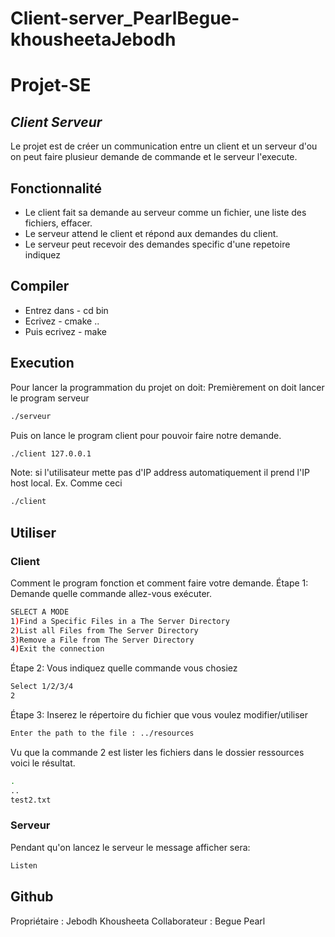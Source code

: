 # Client-server_PearlBegue-khousheetaJebodh
# Projet-SE 
## _Client Serveur_

Le projet est de créer un communication entre un client et un serveur d'ou on peut faire plusieur demande de commande et le serveur l'execute.


## Fonctionnalité

- Le client fait sa demande au serveur comme un fichier, une liste des fichiers, effacer.
- Le serveur attend le client et répond aux demandes du client.
- Le serveur peut recevoir des demandes specific d'une repetoire indiquez

## Compiler
- Entrez dans - cd bin
- Ecrivez - cmake ..
- Puis ecrivez - make


## Execution
Pour lancer la programmation du projet on doit:
Premièrement on doit lancer le program serveur 
```sh
./serveur
```

Puis on lance le program client pour pouvoir faire notre demande.

```sh
./client 127.0.0.1
```
Note: si l'utilisateur mette pas d'IP address automatiquement il prend l'IP host local.
Ex. Comme ceci
```sh
./client 
```

## Utiliser
### Client
Comment le program fonction et comment faire votre demande.
Étape 1: Demande quelle commande allez-vous exécuter.

```sh
SELECT A MODE
1)Find a Specific Files in a The Server Directory
2)List all Files from The Server Directory
3)Remove a File from The Server Directory
4)Exit the connection
```

Étape 2: Vous indiquez quelle commande vous chosiez

```sh
Select 1/2/3/4
2
```

Étape  3: Inserez le répertoire du fichier que vous voulez modifier/utiliser

```sh
Enter the path to the file : ../resources
```


Vu que la commande 2 est lister les fichiers dans le dossier ressources voici le résultat.

```sh
.
..
test2.txt
```
### Serveur
Pendant qu'on lancez le serveur le message afficher sera:
```sh
Listen
```
## Github
Propriétaire : Jebodh Khousheeta
Collaborateur : Begue Pearl
